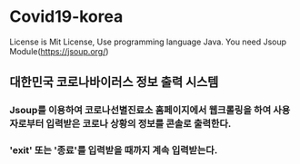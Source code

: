 # Covid19-korea
License is Mit License, Use programming language Java. You need Jsoup Module(https://jsoup.org/)

## 대한민국 코로나바이러스 정보 출력 시스템

### Jsoup를 이용하여 코로나선별진료소 홈페이지에서 웹크롤링을 하여 사용자로부터 입력받은  코로나 상황의 정보를 콘솔로 출력한다.
### 'exit' 또는 '종료'를 입력받을 때까지 계속 입력받는다.
